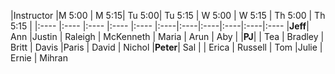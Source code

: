 |Instructor |M 5:00 | M 5:15| Tu 5:00| Tu 5:15 | W 5:00 | W 5:15 | Th 5:00 | Th 5:15 |
|:----    |:----  |:----  |:----  |:---- |:----|:----|:----|:----|:----|:----
|__Jeff__| Ann |Justin | Raleigh | McKenneth | Maria | Arun | Aby |
|__PJ__|  | Tea | Bradley | Britt | Davis |Paris  | David   | Nichol
|__Peter__| Sal |  | Erica | Russell  | Tom |Julie | Ernie  | Mihran